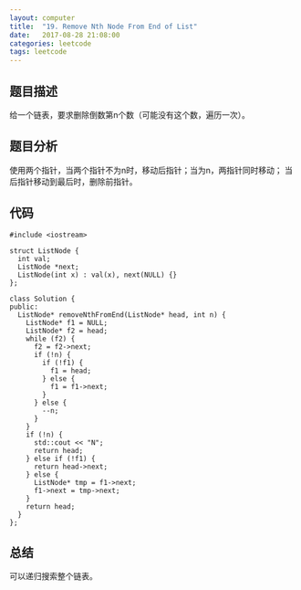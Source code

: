 ```yaml
---
layout:	computer
title:	"19. Remove Nth Node From End of List"
date:	2017-08-28 21:08:00
categories: leetcode
tags: leetcode
---
```


## 题目描述
给一个链表，要求删除倒数第n个数（可能没有这个数，遍历一次）。

## 题目分析
使用两个指针，当两个指针不为n时，移动后指针；当为n，两指针同时移动；
当后指针移动到最后时，删除前指针。

## 代码
```
#include <iostream>

struct ListNode {
  int val;
  ListNode *next;
  ListNode(int x) : val(x), next(NULL) {}
};

class Solution {
public:
  ListNode* removeNthFromEnd(ListNode* head, int n) {
    ListNode* f1 = NULL;
    ListNode* f2 = head;
    while (f2) {
      f2 = f2->next;
      if (!n) {
        if (!f1) {
          f1 = head;
        } else {
          f1 = f1->next;
        }
      } else {
        --n;
      }
    }
    if (!n) {
      std::cout << "N";
      return head;
    } else if (!f1) {
      return head->next;
    } else {
      ListNode* tmp = f1->next;
      f1->next = tmp->next;
    }
    return head;
  }
};
```

## 总结
可以递归搜索整个链表。
